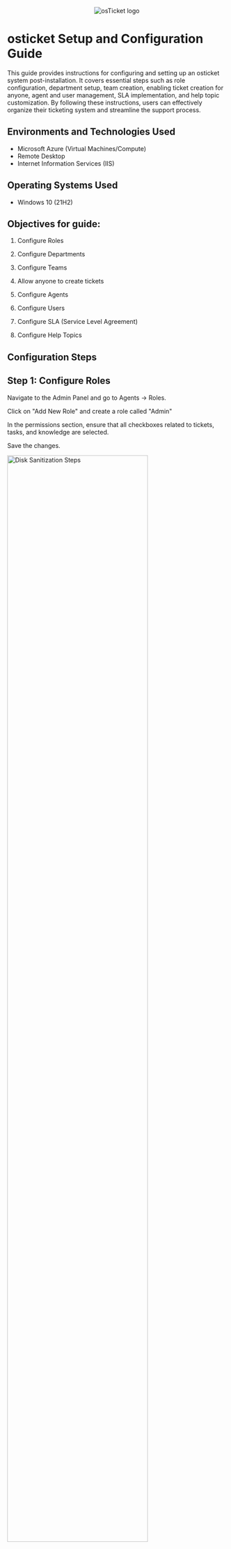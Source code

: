 <p align="center">
<img src="https://i.imgur.com/r7UlOH2.png" alt="osTicket logo"/>
</p>

<h1>osticket Setup and Configuration Guide</h1>
This guide provides instructions for configuring and setting up an osticket system post-installation. It covers essential steps such as role configuration, department setup, team creation, enabling ticket creation for anyone, agent and user management, SLA implementation, and help topic customization. By following these instructions, users can effectively organize their ticketing system and streamline the support process.<br />

<h2>Environments and Technologies Used</h2>

- Microsoft Azure (Virtual Machines/Compute)
- Remote Desktop
- Internet Information Services (IIS)

<h2>Operating Systems Used </h2>

- Windows 10</b> (21H2)

<h2>Objectives for guide:</h2>


1. Configure Roles <br>

2. Configure Departments <br>

3. Configure Teams <br>
 
4. Allow anyone to create tickets <br>

5. Configure Agents <br>

6. Configure Users <br>

7. Configure SLA (Service Level Agreement) <br>

8. Configure Help Topics

<h2>Configuration Steps</h2>

<h2>Step 1: Configure Roles</h2>
<p>Navigate to the Admin Panel and go to Agents -&gt; Roles.</p>
<p>Click on "Add New Role" and create a role called "Admin"</p>
<p>In the permissions section, ensure that all checkboxes related to tickets, tasks, and knowledge are selected.</p>
<p>Save the changes.</p>

<p>
<img src="https://i.imgur.com/DJmEXEB.png" height="80%" width="80%" alt="Disk Sanitization Steps"/>
</p>

<h2>Step 2: Configure Departments</h2>
<p>In the Admin Panel, go to Agents -&gt; Departments.</p>
<p>Click on "Add New Department" and name it "Administrators."</p>
<p>Create the department.</p>

<p>
<img src="https://i.imgur.com/DJmEXEB.png" height="80%" width="80%" alt="Disk Sanitization Steps"/>
</p>

<h2>Step 3: Configure Teams</h2>
<p>Go to the Admin Panel and select Agents -&gt; Teams.</p>
<p>Create a new team by providing a name and adding members from different departments.</p>
<p>Create the team.</p>

<p>
<img src="https://i.imgur.com/DJmEXEB.png" height="80%" width="80%" alt="Disk Sanitization Steps"/>
</p>

<h2>Step 4: Allow anyone to create tickets</h2>
<p>Access the Admin Panel and go to Settings -&gt; User.</p>
<p>Uncheck the "Registration Required" option under "Require registration and login to create tickets."</p>
<p>Save the changes.</p>

<p>
<img src="https://i.imgur.com/DJmEXEB.png" height="80%" width="80%" alt="Disk Sanitization Steps"/>
</p>

<h2>Step 5: Configure Agents</h2>
<p>In the Admin Panel, navigate to Agents -&gt; Add New Agent.</p>
<p>Fill in the agent's name, email, and username.</p>
<p>Set a password for the agent.</p>
<p>Assign the agent to a department, specify their roles and access permissions, and add them to any relevant teams.</p>
<p>Create the agent.</p>

<p>
<img src="https://i.imgur.com/DJmEXEB.png" height="80%" width="80%" alt="Disk Sanitization Steps"/>
</p>

<h2>Step 6: Configure Users</h2>
<p>Access the Agent Panel and go to Users -&gt; Add New User.</p>
<p>Enter the user's email, name, and contact number.</p>
<p>Add the user.</p>

<p>
<img src="https://i.imgur.com/DJmEXEB.png" height="80%" width="80%" alt="Disk Sanitization Steps"/>
</p>

<h2>Step 7: Configure SLA (Service Level Agreement)</h2>
<p>In the Admin Panel, go to Manage -&gt; SLA.</p>
<p>Create a new SLA plan by providing a name.</p>
<p>Set the time limit for ticket resolution.</p>
<p>Choose the schedule (weekends/weekdays) and define the grace period (the hour within which the ticket needs to be resolved).</p>
<p>Save the SLA plan.</p>

<p>
<img src="https://i.imgur.com/DJmEXEB.png" height="80%" width="80%" alt="Disk Sanitization Steps"/>
</p>

<h2>Step 8: Configure Help Topics</h2>
<p>Access the Admin Panel and go to Manage -&gt; Help Topics.</p>
<p>Add new help topics based on the categories you want to offer, such as "Computer Issues," and "Password Reset."</p>
<p>Save the help topics.</p>

<p>
<img src="https://i.imgur.com/DJmEXEB.png" height="80%" width="80%" alt="Disk Sanitization Steps"/>
</p>
